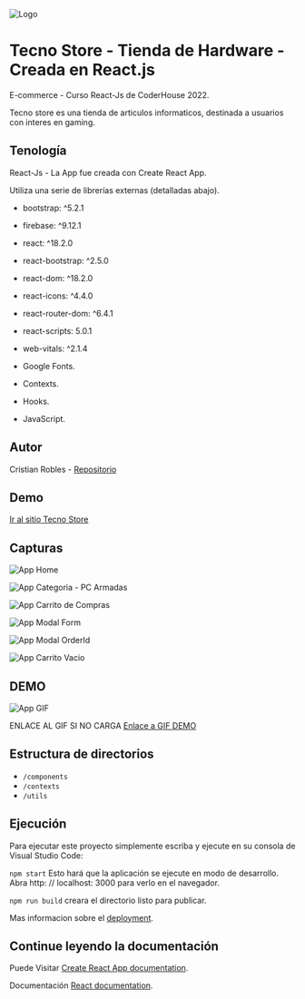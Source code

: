![Logo](https://firebasestorage.googleapis.com/v0/b/tecno-store-cr.appspot.com/o/tecno-store-logo.png?alt=media&token=8c211d7a-b45f-4cb8-9eaf-cda40fec4ec8)

# Tecno Store - Tienda de Hardware - Creada en React.js

E-commerce - Curso React-Js de CoderHouse 2022.

Tecno store es una tienda de articulos informaticos, destinada a usuarios con interes en gaming.

## Tenología

React-Js - La App fue creada con Create React App.

Utiliza una serie de librerías externas (detalladas abajo).
- bootstrap: ^5.2.1
- firebase: ^9.12.1
- react: ^18.2.0
- react-bootstrap: ^2.5.0
- react-dom: ^18.2.0
- react-icons: ^4.4.0
- react-router-dom: ^6.4.1
- react-scripts: 5.0.1
- web-vitals: ^2.1.4

- Google Fonts.
- Contexts.
- Hooks.
- JavaScript.


## Autor

Cristian Robles - [Repositorio](https://github.com/CristianAbelRobles)


## Demo

[Ir al sitio Tecno Store](https://cristianabelrobles.github.io/tecno_store/)

## Capturas

![App Home](https://firebasestorage.googleapis.com/v0/b/tecno-store-cr.appspot.com/o/screenshot_1.jpg?alt=media&token=afd5b1e5-04ed-4db6-9874-0f85863f7473)

![App Categoria - PC Armadas](https://firebasestorage.googleapis.com/v0/b/tecno-store-cr.appspot.com/o/screenshot_4.jpg?alt=media&token=5c14db0c-3012-480e-b9c8-72d209a0d9db)

![App Carrito de Compras](https://firebasestorage.googleapis.com/v0/b/tecno-store-cr.appspot.com/o/screenshot_9.jpg?alt=media&token=98668ea0-ddc7-4cb7-a758-697719a8a5e8)

![App Modal Form](https://firebasestorage.googleapis.com/v0/b/tecno-store-cr.appspot.com/o/screenshot_10.jpg?alt=media&token=3f6e8971-b0c4-4a33-9b6e-98608222ccc5)

![App Modal OrderId](https://firebasestorage.googleapis.com/v0/b/tecno-store-cr.appspot.com/o/screenshot_11.jpg?alt=media&token=fb5c53af-0014-45da-af6c-473026e6f8bb)

![App Carrito Vacio](https://firebasestorage.googleapis.com/v0/b/tecno-store-cr.appspot.com/o/screenshot_12.jpg?alt=media&token=b6c4a982-c56c-4570-ba74-e3b36a22e9be)

## DEMO

![App GIF](https://firebasestorage.googleapis.com/v0/b/tecno-store-cr.appspot.com/o/app.gif?alt=media&token=fb500264-c97f-4ad0-ac28-d85f40893571)

ENLACE AL GIF SI NO CARGA [Enlace a GIF DEMO](https://firebasestorage.googleapis.com/v0/b/tecno-store-cr.appspot.com/o/app.gif?alt=media&token=fb500264-c97f-4ad0-ac28-d85f40893571)

## Estructura de directorios

 - `/components`
 - `/contexts`
 - `/utils`

## Ejecución
Para ejecutar este proyecto simplemente escriba y ejecute en su consola de Visual Studio Code:

`npm start`
Esto hará que la aplicación se ejecute en modo de desarrollo. Abra http: // localhost: 3000 para verlo en el navegador.

`npm run build`
creara el directorio listo para publicar.


Mas informacion sobre el [deployment](https://facebook.github.io/create-react-app/docs/deployment).


## Continue leyendo la documentación

Puede Visitar [Create React App documentation](https://facebook.github.io/create-react-app/docs/getting-started).

Documentación [React documentation](https://reactjs.org/).



